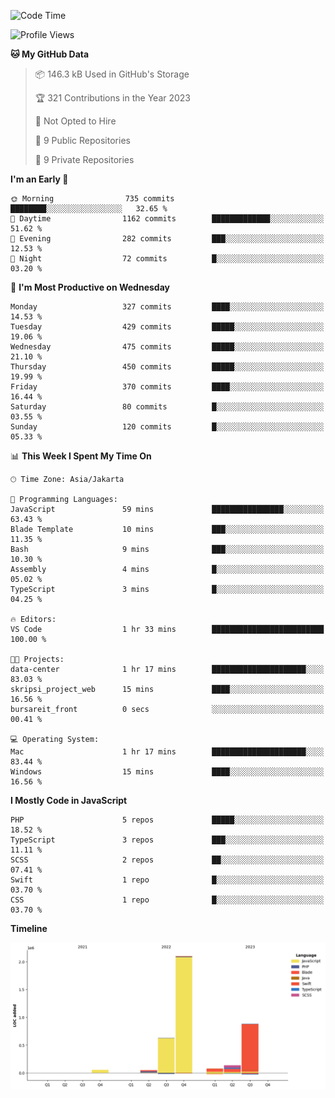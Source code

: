 <!--START_SECTION:waka-->
![Code Time](http://img.shields.io/badge/Code%20Time-202%20hrs%206%20mins-blue)

![Profile Views](http://img.shields.io/badge/Profile%20Views-0-blue)

**🐱 My GitHub Data** 

> 📦 146.3 kB Used in GitHub's Storage 
 > 
> 🏆 321 Contributions in the Year 2023
 > 
> 🚫 Not Opted to Hire
 > 
> 📜 9 Public Repositories 
 > 
> 🔑 9 Private Repositories 
 > 
**I'm an Early 🐤** 

```text
🌞 Morning                735 commits         ████████░░░░░░░░░░░░░░░░░   32.65 % 
🌆 Daytime                1162 commits        █████████████░░░░░░░░░░░░   51.62 % 
🌃 Evening                282 commits         ███░░░░░░░░░░░░░░░░░░░░░░   12.53 % 
🌙 Night                  72 commits          █░░░░░░░░░░░░░░░░░░░░░░░░   03.20 % 
```
📅 **I'm Most Productive on Wednesday** 

```text
Monday                   327 commits         ████░░░░░░░░░░░░░░░░░░░░░   14.53 % 
Tuesday                  429 commits         █████░░░░░░░░░░░░░░░░░░░░   19.06 % 
Wednesday                475 commits         █████░░░░░░░░░░░░░░░░░░░░   21.10 % 
Thursday                 450 commits         █████░░░░░░░░░░░░░░░░░░░░   19.99 % 
Friday                   370 commits         ████░░░░░░░░░░░░░░░░░░░░░   16.44 % 
Saturday                 80 commits          █░░░░░░░░░░░░░░░░░░░░░░░░   03.55 % 
Sunday                   120 commits         █░░░░░░░░░░░░░░░░░░░░░░░░   05.33 % 
```


📊 **This Week I Spent My Time On** 

```text
🕑︎ Time Zone: Asia/Jakarta

💬 Programming Languages: 
JavaScript               59 mins             ████████████████░░░░░░░░░   63.43 % 
Blade Template           10 mins             ███░░░░░░░░░░░░░░░░░░░░░░   11.35 % 
Bash                     9 mins              ███░░░░░░░░░░░░░░░░░░░░░░   10.30 % 
Assembly                 4 mins              █░░░░░░░░░░░░░░░░░░░░░░░░   05.02 % 
TypeScript               3 mins              █░░░░░░░░░░░░░░░░░░░░░░░░   04.25 % 

🔥 Editors: 
VS Code                  1 hr 33 mins        █████████████████████████   100.00 % 

🐱‍💻 Projects: 
data-center              1 hr 17 mins        █████████████████████░░░░   83.03 % 
skripsi_project_web      15 mins             ████░░░░░░░░░░░░░░░░░░░░░   16.56 % 
bursareit_front          0 secs              ░░░░░░░░░░░░░░░░░░░░░░░░░   00.41 % 

💻 Operating System: 
Mac                      1 hr 17 mins        █████████████████████░░░░   83.44 % 
Windows                  15 mins             ████░░░░░░░░░░░░░░░░░░░░░   16.56 % 
```

**I Mostly Code in JavaScript** 

```text
PHP                      5 repos             █████░░░░░░░░░░░░░░░░░░░░   18.52 % 
TypeScript               3 repos             ███░░░░░░░░░░░░░░░░░░░░░░   11.11 % 
SCSS                     2 repos             ██░░░░░░░░░░░░░░░░░░░░░░░   07.41 % 
Swift                    1 repo              █░░░░░░░░░░░░░░░░░░░░░░░░   03.70 % 
CSS                      1 repo              █░░░░░░░░░░░░░░░░░░░░░░░░   03.70 % 
```



**Timeline**

![Lines of Code chart](https://raw.githubusercontent.com/brstreet2/brstreet2/main/assets/bar_graph.png)


<!--END_SECTION:waka-->
